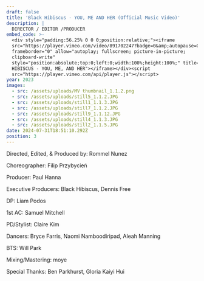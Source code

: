 ```yaml
---
draft: false
title: 'Black Hibiscus - YOU, ME AND HER (Official Music Video)'
description: |
  DIRECTOR / EDITOR /PRODUCER
embed_code: >-
  <div style="padding:56.25% 0 0 0;position:relative;"><iframe
  src="https://player.vimeo.com/video/891702247?badge=0&amp;autopause=0&amp;player_id=0&amp;app_id=58479"
  frameborder="0" allow="autoplay; fullscreen; picture-in-picture;
  clipboard-write"
  style="position:absolute;top:0;left:0;width:100%;height:100%;" title="BLACK
  HIBISCUS - YOU, ME, AND HER"></iframe></div><script
  src="https://player.vimeo.com/api/player.js"></script>
year: 2023
images:
  - src: /assets/uploads/MV thumbnail_1.1.2.png
  - src: /assets/uploads/still5_1.1.2.JPG
  - src: /assets/uploads/still1_1.1.3.JPG
  - src: /assets/uploads/still7_1.1.2.JPG
  - src: /assets/uploads/still9_1.1.12.JPG
  - src: /assets/uploads/still4_1.1.3.JPG
  - src: /assets/uploads/still2_1.1.5.JPG
date: 2024-07-31T18:51:10.292Z
position: 3
---
```


Directed, Edited, & Produced by: Rommel Nunez

Choreographer: Filip Przybycień

Producer: Paul Hanna

Executive Producers: Black Hibiscus, Dennis Free

DP: Liam Podos

1st AC: Samuel Mitchell

PD/Stylist: Claire Kim

Dancers: Bryce Farris, Naomi Namboodiripad, Aleah Manning

BTS: Will Park

Mixing/Mastering: moye

Special Thanks: Ben Parkhurst, Gloria Kaiyi Hui
